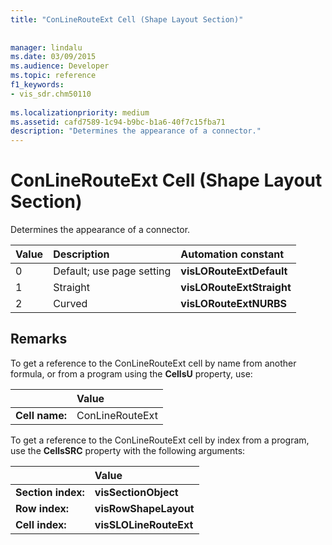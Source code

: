```yaml
---
title: "ConLineRouteExt Cell (Shape Layout Section)"
 
 
manager: lindalu
ms.date: 03/09/2015
ms.audience: Developer
ms.topic: reference
f1_keywords:
- vis_sdr.chm50110
 
ms.localizationpriority: medium
ms.assetid: cafd7589-1c94-b9bc-b1a6-40f7c15fba71
description: "Determines the appearance of a connector."
---
```


# ConLineRouteExt Cell (Shape Layout Section)

Determines the appearance of a connector.
  
|**Value**|**Description**|**Automation constant**|
|:-----|:-----|:-----|
| 0  <br/> | Default; use page setting  <br/> |**visLORouteExtDefault** <br/> |
| 1  <br/> | Straight  <br/> |**visLORouteExtStraight** <br/> |
| 2  <br/> | Curved  <br/> |**visLORouteExtNURBS** <br/> |
   
## Remarks

To get a reference to the ConLineRouteExt cell by name from another formula, or from a program using the **CellsU** property, use: 
  
||Value |
|:-----|:-----|
| **Cell name:**  <br/> | ConLineRouteExt  <br/> |
   
To get a reference to the ConLineRouteExt cell by index from a program, use the **CellsSRC** property with the following arguments: 
  
||Value |
|:-----|:-----|
| **Section index:**  <br/> |**visSectionObject** <br/> |
| **Row index:**  <br/> |**visRowShapeLayout** <br/> |
| **Cell index:**  <br/> |**visSLOLineRouteExt** <br/> |
   

